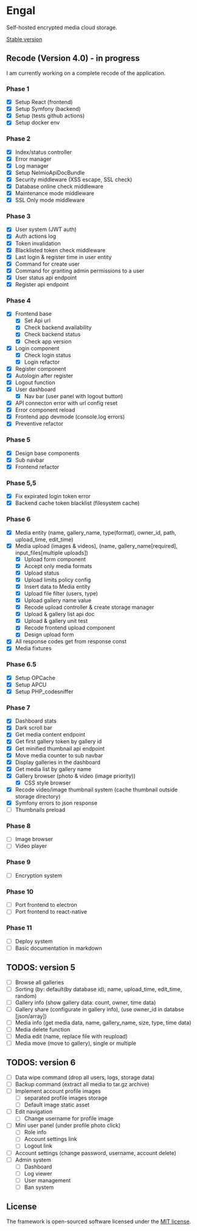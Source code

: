 # Engal
Self-hosted encrypted media cloud storage.

[Stable version](https://github.com/lordbecvold/engal/tree/main)

## Recode (Version 4.0) - in progress
I am currently working on a complete recode of the application.
### Phase 1
- [X] Setup React (frontend)
- [X] Setup Symfony (backend)
- [X] Setup (tests github actions)
- [X] Setup docker env
### Phase 2
- [X] Index/status controller
- [X] Error manager
- [X] Log manager
- [X] Setup NelmioApiDocBundle 
- [X] Security middleware (XSS escape, SSL check)
- [X] Database online check middleware
- [X] Maintenance mode middleware
- [X] SSL Only mode middleware
### Phase 3
- [X] User system (JWT auth)
- [X] Auth actions log
- [X] Token invalidation
- [X] Blacklisted token check middleware
- [X] Last login & register time in user entity
- [X] Command for create user
- [X] Command for granting admin permissions to a user
- [X] User status api endpoint
- [X] Register api endpoint
### Phase 4
- [X] Frontend base
    - [X] Set Api url
    - [X] Check backend availability
    - [X] Check backend status
    - [X] Check app version
- [X] Login component
    - [X] Check login status
    - [X] Login refactor
- [X] Register component
- [X] Autologin after register
- [X] Logout function
- [X] User dashboard
    - [X] Nav bar (user panel with logout button)
- [X] API connecton error with url config reset
- [X] Error component reload
- [X] Frontend app devmode (console.log errors)
- [X] Preventive refactor
### Phase 5
- [X] Design base components
- [X] Sub navbar
- [X] Frontend refactor
### Phase 5,5
- [X] Fix expirated login token error
- [X] Backend cache token blacklist (filesystem cache)
### Phase 6
- [X] Media entity (name, gallery_name, type(format), owner_id, path, upload_time, edit_time)
- [X] Media upload (images & videos), (name, gallery_name[required], input_files[multiple uploads])
    - [X] Upload form component
    - [X] Accept only media formats
    - [X] Upload status
    - [X] Upload limits policy config
    - [X] Insert data to Media entity
    - [X] Upload file filter (users, type)
    - [X] Upload gallery name value
    - [X] Recode upload controller & create storage manager
    - [X] Upload & gallery list api doc
    - [X] Upload & gallery unit test
    - [X] Recode frontend upload component
    - [X] Design upload form
- [X] All response codes get from response const
- [X] Media fixtures
### Phase 6.5
- [X] Setup OPCache
- [X] Setup APCU
- [X] Setup PHP_codesniffer
### Phase 7
- [X] Dashboard stats
- [X] Dark scroll bar
- [X] Get media content endpoint
- [X] Get first gallery token by gallery id
- [X] Get minified thumbnail api endpoint
- [X] Move media counter to sub navbar
- [X] Display galleries in the dashboard 
- [X] Get media list by gallery name
- [X] Gallery browser (photo & video (image priority))
    - [X] CSS style browser
- [X] Recode video/image thumbnail system (cache thumbnail outside storage directory)
- [X] Symfony errors to json response
- [ ] Thumbnails preload
### Phase 8
- [ ] Image browser
- [ ] Video player
### Phase 9
- [ ] Encryption system
### Phase 10
- [ ] Port frontend to electron
- [ ] Port frontend to react-native
### Phase 11
- [ ] Deploy system
- [ ] Basic documentation in markdown

## TODOS: version 5
- [ ] Browse all galleries
- [ ] Sorting (by: default(by database id), name, upload_time, edit_time, random)
- [ ] Gallery info (show gallery data: count, owner, time data)
- [ ] Gallery share (configurate in gallery info), (use owner_id in databse [json/array])
- [ ] Media info (get media data, name, gallery_name, size, type, time data)
- [ ] Media delete function
- [ ] Media edit (name, replace file with reupload)
- [ ] Media move (move to gallery), single or multiple

## TODOS: version 6
- [ ] Data wipe command (drop all users, logs, storage data)
- [ ] Backup command (extract all media to tar.gz archive)
- [ ] Implement account profile images
    - [ ] separated profile images storage
    - [ ] Default image static asset
- [ ] Edit navigation 
    - [ ] Change username for profile image
- [ ] Mini user panel (under profile photo click)
    - [ ] Role info
    - [ ] Account settings link
    - [ ] Logout link
- [ ] Account settings (change password, username, account delete)
- [ ] Admin system
    - [ ] Dashboard
    - [ ] Log viewer
    - [ ] User management
    - [ ] Ban system

## License
The framework is open-sourced software licensed under the [MIT license](https://opensource.org/licenses/MIT).
